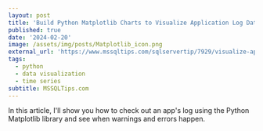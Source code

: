 ```yaml
---
layout: post
title: 'Build Python Matplotlib Charts to Visualize Application Log Data'
published: true
date: '2024-02-20'
image: /assets/img/posts/Matplotlib_icon.png
external_url: 'https://www.mssqltips.com/sqlservertip/7929/visualize-application-log-data-python-matplotlib-charts/?utm_source=HadiFadlallah'
tags:
  - python
  - data visualization
  - time series
subtitle: MSSQLTips.com
---
```

In this article, I'll show you how to check out an app's log using the Python Matplotlib library and see when warnings and errors happen.
